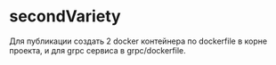 # secondVariety

Для публикации создать 2 docker контейнера по dockerfile в корне проекта, и для grpc сервиса в grpc/dockerfile. 
